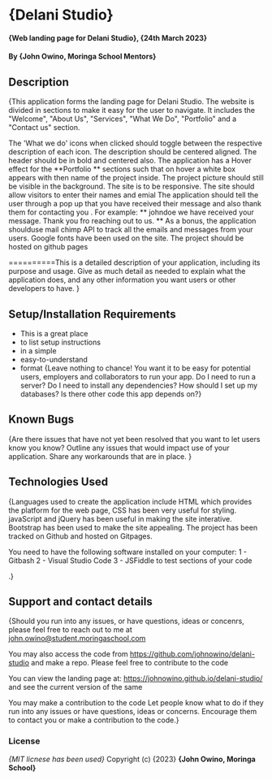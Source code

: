 # {Delani Studio}
#### {Web landing page for Delani Studio}, {24th March 2023}
#### By **{John Owino, Moringa School Mentors}**
## Description
{This application forms the landing page for Delani Studio. The website is divided in sections to make it easy for the user to navigate. It includes  the "Welcome", "About Us", "Services", "What We Do", "Portfolio" and a "Contact us" section.

The 'What we do'  icons when clicked should toggle between the respective description of each icon. The description should be centered aligned. The header should be in bold and centered also.
The application has a Hover effect for the **Portfolio ** sections such that on hover a white box appears with then name of the project inside. The project picture should still be visible in the background.
The site is to be responsive.
The site should allow visitors to enter their names and emial
The application should tell the user through a pop up that you have received their message and also thank them for contacting you . For example: ** johndoe we have received your message. Thank you fro reaching out to us. **
As a bonus, the application shoulduse mail chimp API to track all the emails and messages from your users.
Google fonts have been used on the site.
The project should be hosted on github pages


   ==========This is a detailed description of your application, including its purpose and usage.  Give as much detail as needed to explain what the application does, and any other information you want users or other developers to have. }
## Setup/Installation Requirements
* This is a great place
* to list setup instructions
* in a simple
* easy-to-understand
* format
{Leave nothing to chance! You want it to be easy for potential users, employers and collaborators to run your app. Do I need to run a server? Do I need to install any dependencies? How should I set up my databases? Is there other code this app depends on?}
## Known Bugs
{Are there issues that have not yet been resolved that you want to let users know you know? Outline any issues that would impact use of your application. Share any workarounds that are in place. }
## Technologies Used
{Languages used to create the application include HTML which provides the platform for the web page, CSS has been very useful for styling. javaScript and jQuery has been useful in making the site interative. Bootstrap has been used to make the site appealing. The project has been tracked on Github and hosted on Gitpages.

You need to have the following software installed on your computer:
1 - Gitbash
2 - Visual Studio Code
3 - JSFiddle to test sections of your code

.}
## Support and contact details
{Should you run into any issues, or have questions, ideas or concenrs, please feel free to reach out to me at john.owino@student.moringaschool.com

You may also access the code from https://github.com/johnowino/delani-studio and make a repo. Please feel free to contribute to the code

You can view the landing page at: https://johnowino.github.io/delani-studio/ and see the current version of the same



You may make a contribution to the code 
  Let people know what to do if they run into any issues or have questions, ideas or concerns.  Encourage them to contact you or make a contribution to the code.}
### License
*{MIT licnese has been used}*
Copyright (c) {2023} **{John Owino, Moringa School}**